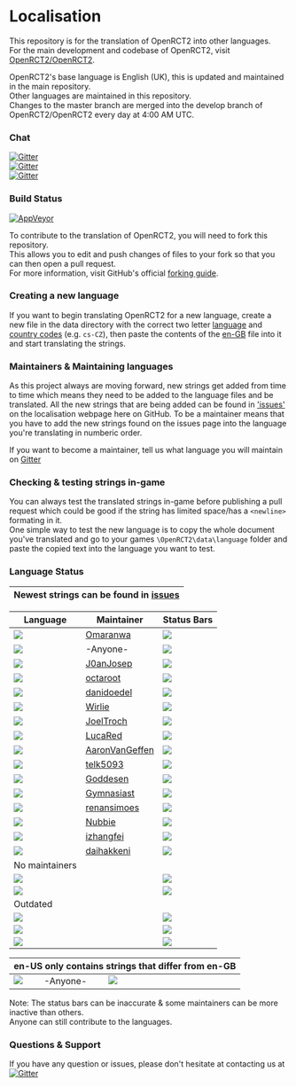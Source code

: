 <!--TO VIEW THE DOCUMENT CORRECTLY: USE LINE WRAP METHOD "NO WRAP"-->
<!--   Lines within these brackets are invisible and guides you   -->

# Localisation
This repository is for the translation of OpenRCT2 into other languages.<br/>
For the main development and codebase of OpenRCT2, visit [OpenRCT2/OpenRCT2](https://github.com/OpenRCT2/OpenRCT2).

OpenRCT2's base language is English (UK), this is updated and maintained in the main repository.<br/>
Other languages are maintained in this repository.<br/>
Changes to the master branch are merged into the develop branch of OpenRCT2/OpenRCT2 every day at 4:00 AM UTC.

### Chat
[![Gitter](https://img.shields.io/badge/gitter-general-blue.svg)](https://gitter.im/OpenRCT2/OpenRCT2/non-dev)<br/>
[![Gitter](https://img.shields.io/badge/gitter-localisation-green.svg)](https://gitter.im/OpenRCT2/Localisation)<br/>
[![Gitter](https://img.shields.io/badge/gitter-development-yellowgreen.svg)](https://gitter.im/OpenRCT2/OpenRCT2)

### Build Status
[![AppVeyor](https://ci.appveyor.com/api/projects/status/muc7co3bxvcayp5t?svg=true)](https://ci.appveyor.com/project/IntelOrca/localisation)

To contribute to the translation of OpenRCT2, you will need to fork this repository.<br/>
This allows you to edit and push changes of files to your fork so that you can then open a pull request.<br/>
For more information, visit GitHub's official [forking guide](https://guides.github.com/activities/forking/).

### Creating a new language
If you want to begin translating OpenRCT2 for a new language, create a new file in the data directory with the correct two letter [language](https://en.wikipedia.org/wiki/List_of_ISO_639-1_codes#Partial_ISO_639_table) and [country codes](https://en.wikipedia.org/wiki/ISO_3166-1_alpha-2#Decoding_table) (e.g. `cs-CZ`), then paste the contents of the [en-GB](https://github.com/OpenRCT2/OpenRCT2/blob/develop/data/language/en-GB.txt) file into it and start translating the strings.

### Maintainers & Maintaining languages
As this project always are moving forward, new strings get added from time to time which means they need to be added to the language files and be translated. All the new strings that are being added can be found in ['issues'](https://github.com/OpenRCT2/Localisation/issues) on the localisation webpage here on GitHub. To be a maintainer means that you have to add the new strings found on the issues page into the language you're translating in numberic order. 

If you want to become a maintainer, tell us what language you will maintain on [Gitter](https://gitter.im/OpenRCT2/Localisation)

### Checking & testing strings in-game
You can always test the translated strings in-game before publishing a pull request which could be good if the string has limited space/has a ``<newline>`` formating in it.<br/>
One simple way to test the new language is to copy the whole document you've translated and go to your games ``\OpenRCT2\data\language`` folder and paste the copied text into the language you want to test.

### Language Status
| Newest strings can be found in [issues](https://github.com/OpenRCT2/Localisation/issues) | 
| -----------------------------------------------------------------------------------------| 

| Language | Maintainer | Status Bars |
| -------- | ---------- | ----------- | 
| [![](https://img.shields.io/badge/ar--EG-maintained-green.svg)](https://github.com/OpenRCT2/Localisation/blob/master/data/language/ar-EG.txt) | [Omaranwa](https://github.com/Omaranwa)          | ![](https://api.openrct2.website/localisation/status/badges/ar-EG) | 
| [![](https://img.shields.io/badge/en--GB-maintained-green.svg)](https://github.com/OpenRCT2/OpenRCT2/blob/develop/data/language/en-GB.txt   ) | -Anyone-                                           | ![](https://api.openrct2.website/localisation/status/badges/en-GB) | 
| [![](https://img.shields.io/badge/ca--ES-maintained-green.svg)](https://github.com/OpenRCT2/Localisation/blob/master/data/language/ca-ES.txt) | [J0anJosep](https://github.com/J0anJosep)          | ![](https://api.openrct2.website/localisation/status/badges/ca-ES) | 
| [![](https://img.shields.io/badge/cs--CZ-maintained-green.svg)](https://github.com/OpenRCT2/Localisation/blob/master/data/language/cs-CZ.txt) | [octaroot](https://github.com/octaroot)            | ![](https://api.openrct2.website/localisation/status/badges/cs-CZ) | 
| [![](https://img.shields.io/badge/de--DE-maintained-green.svg)](https://github.com/OpenRCT2/Localisation/blob/master/data/language/de-DE.txt) | [danidoedel](https://github.com/danidoedel)        | ![](https://api.openrct2.website/localisation/status/badges/de-DE) | 
| [![](https://img.shields.io/badge/es--ES-maintained-green.svg)](https://github.com/OpenRCT2/Localisation/blob/master/data/language/es-ES.txt) | [Wirlie](https://github.com/Wirlie)                | ![](https://api.openrct2.website/localisation/status/badges/es-ES) | 
| [![](https://img.shields.io/badge/fr--FR-maintained-green.svg)](https://github.com/OpenRCT2/Localisation/blob/master/data/language/fr-FR.txt) | [JoelTroch](https://github.com/JoelTroch)          | ![](https://api.openrct2.website/localisation/status/badges/fr-FR) | 
| [![](https://img.shields.io/badge/it--IT-maintained-green.svg)](https://github.com/OpenRCT2/Localisation/blob/master/data/language/it-IT.txt) | [LucaRed](https://github.com/LucaRed)              | ![](https://api.openrct2.website/localisation/status/badges/it-IT) | 
| [![](https://img.shields.io/badge/ja--JP-maintained-green.svg)](https://github.com/OpenRCT2/Localisation/blob/master/data/language/ja-JP.txt) | [AaronVanGeffen](https://github.com/AaronVanGeffen)| ![](https://api.openrct2.website/localisation/status/badges/ja-JP) | 
| [![](https://img.shields.io/badge/ko--KR-maintained-green.svg)](https://github.com/OpenRCT2/Localisation/blob/master/data/language/ko-KR.txt) | [telk5093](https://github.com/telk5093)            | ![](https://api.openrct2.website/localisation/status/badges/ko-KR) | 
| [![](https://img.shields.io/badge/nb--NO-maintained-green.svg)](https://github.com/OpenRCT2/Localisation/blob/master/data/language/nb-NO.txt) | [Goddesen](https://github.com/Goddesen)            | ![](https://api.openrct2.website/localisation/status/badges/nb-NO) | 
| [![](https://img.shields.io/badge/nl--NL-maintained-green.svg)](https://github.com/OpenRCT2/Localisation/blob/master/data/language/nl-NL.txt) | [Gymnasiast ](https://github.com/Gymnasiast )      | ![](https://api.openrct2.website/localisation/status/badges/nl-NL) | 
| [![](https://img.shields.io/badge/pt--BR-maintained-green.svg)](https://github.com/OpenRCT2/Localisation/blob/master/data/language/pt-BR.txt) | [renansimoes](https://github.com/renansimoes)      | ![](https://api.openrct2.website/localisation/status/badges/pt-BR) | 
| [![](https://img.shields.io/badge/sv--SE-maintained-green.svg)](https://github.com/OpenRCT2/Localisation/blob/master/data/language/sv-SE.txt) | [Nubbie](https://github.com/Nubbie)                | ![](https://api.openrct2.website/localisation/status/badges/sv-SE) | 
| [![](https://img.shields.io/badge/zh--CN-maintained-green.svg)](https://github.com/OpenRCT2/Localisation/blob/master/data/language/zh-CN.txt) | [izhangfei](https://github.com/izhangfei)          | ![](https://api.openrct2.website/localisation/status/badges/zh-CN) | 
| [![](https://img.shields.io/badge/zh--TW-maintained-green.svg)](https://github.com/OpenRCT2/Localisation/blob/master/data/language/zh-TW.txt) | [daihakkeni](https://github.com/daihakken)         | ![](https://api.openrct2.website/localisation/status/badges/zh-TW) | 
| No maintainers <!-- Languages that no-one currently maintains 'regulary'-->                                                                   |                                                    |                                                                    |
| [![](https://img.shields.io/badge/pl--PL-outdated-yellow.svg)](https://github.com/OpenRCT2/Localisation/blob/master/data/language/pl-PL.txt)  |                                                    | ![](https://api.openrct2.website/localisation/status/badges/pl-PL) | 
| [![](https://img.shields.io/badge/fi--FI-outdated-yellow.svg)](https://github.com/OpenRCT2/Localisation/blob/master/data/language/fi-FI.txt)  |                                                    | ![](https://api.openrct2.website/localisation/status/badges/fi-FI) | 
| Outdated <!-- Languages that is really outdated with strings missing from OpenRCT2/vanilla-->                                                 |                                                    |                                                                    | 
| [![](https://img.shields.io/badge/hu--HU-outdated-red.svg)](https://github.com/OpenRCT2/Localisation/blob/master/data/language/hu-HU.txt)     |                                                    | ![](https://api.openrct2.website/localisation/status/badges/hu-HU) | 
| [![](https://img.shields.io/badge/ru--RU-outdated-red.svg)](https://github.com/OpenRCT2/Localisation/blob/master/data/language/ru-RU.txt)     |                                                    | ![](https://api.openrct2.website/localisation/status/badges/ru-RU) | 
| [![](https://img.shields.io/badge/ar--EG-outdated-red.svg)](https://github.com/OpenRCT2/Localisation/blob/master/data/language/ar-EG.txt)     |                                                    | ![](https://api.openrct2.website/localisation/status/badges/ar-EG) | 

| en-US only contains strings that differ from en-GB <!--en-US doesn't get updated more than it's needed-->           
| ------------------------------------------------------------------------------------------------------------------------------------------------------------------------------------------------------------------------------------------ | 
| [![](https://img.shields.io/badge/en--US-maintained-green.svg)](https://github.com/OpenRCT2/Localisation/blob/master/data/language/en-US.txt)         -Anyone-         ![](https://api.openrct2.website/localisation/status/badges/en-US)  |

Note:  The status bars can be inaccurate & some maintainers can be more inactive than others.<br/>
Anyone can still contribute to the languages. 

### Questions & Support

If you have any question or issues, please don't hesitate at contacting us at<br/>
[![Gitter](https://img.shields.io/badge/gitter-localisation-green.svg)](https://gitter.im/OpenRCT2/Localisation)<br />
